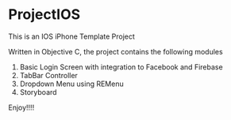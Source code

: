 # ProjectIOS


This is an IOS iPhone Template Project 

Written in Objective C, the project contains the following modules

1. Basic Login Screen with integration to Facebook and Firebase
2. TabBar Controller
3. Dropdown Menu using REMenu
4. Storyboard


Enjoy!!!!
 

